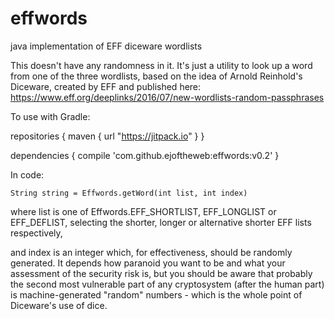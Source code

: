 # effwords
java implementation of EFF diceware wordlists


This doesn't have any randomness in it. It's just a utility to look up a word from one of the three wordlists, based on the idea 
of Arnold Reinhold's Diceware, created by EFF and published 
here: https://www.eff.org/deeplinks/2016/07/new-wordlists-random-passphrases

To use with Gradle:

 repositories {
 maven { url "https://jitpack.io" }
}

dependencies {
   compile 'com.github.ejoftheweb:effwords:v0.2'
}

In code:

    String string = Effwords.getWord(int list, int index)
    
   where list is one of 
   Effwords.EFF_SHORTLIST, EFF_LONGLIST or EFF_DEFLIST, selecting the shorter, longer
   or alternative shorter EFF lists respectively,
   
   and    index is an integer which, for effectiveness, should be randomly generated. It depends how paranoid you want to be 
   and what your assessment of the security risk is, but you should be aware that probably the second most vulnerable part
   of any cryptosystem (after the human part) is machine-generated "random" numbers - which is the whole point of
   Diceware's use of dice.
